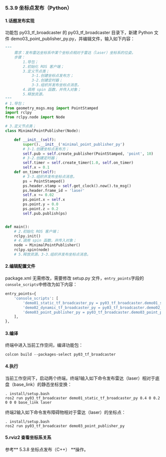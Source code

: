 ### 5.3.9 坐标点发布（Python）

#### 1.话题发布实现

功能包 py03\_tf\_broadcaster 的 py03\_tf\_broadcaster 目录下，新建 Python 文件 demo03\_point\_publisher\_py.py，并编辑文件，输入如下内容：

```py
"""  
    需求：发布雷达坐标系中某个坐标点相对于雷达（laser）坐标系的位姿。
    步骤：
        1.导包；
        2.初始化 ROS 客户端；
        3.定义节点类；
            3-1.创建坐标点发布方；
            3-2.创建定时器；
            3-3.组织并发布坐标点消息。
        4.调用 spin 函数，并传入对象；
        5.释放资源。
"""
# 1.导包；
from geometry_msgs.msg import PointStamped
import rclpy
from rclpy.node import Node

# 3.定义节点类；
class MinimalPointPublisher(Node):

    def __init__(self):
        super().__init__('minimal_point_publisher_py')
        # 3-1.创建坐标点发布方；
        self.pub = self.create_publisher(PointStamped, 'point', 10)
        # 3-2.创建定时器；
        self.timer = self.create_timer(1.0, self.on_timer)
        self.x = 0.1
    def on_timer(self):
        # 3-3.组织并发布坐标点消息。
        ps = PointStamped()
        ps.header.stamp = self.get_clock().now().to_msg()
        ps.header.frame_id = 'laser'
        self.x += 0.02
        ps.point.x = self.x
        ps.point.y = 0.0
        ps.point.z = 0.2
        self.pub.publish(ps)


def main():
    # 2.初始化 ROS 客户端；
    rclpy.init()
    # 4.调用 spin 函数，并传入对象；
    node = MinimalPointPublisher()
    rclpy.spin(node)
    # 5.释放资源。3-3.组织并发布坐标点消息。
```

#### 2.编辑配置文件

package.xml 无需修改，需要修改 setup.py 文件，`entry_points`字段的`console_scripts`中修改为如下内容：

```py
entry_points={
    'console_scripts': [
        'demo01_static_tf_broadcaster_py = py03_tf_broadcaster.demo01_static_tf_broadcaster_py:main',
        'demo02_dynamic_tf_broadcaster_py = py03_tf_broadcaster.demo02_dynamic_tf_broadcaster_py:main',
        'demo03_point_publisher_py = py03_tf_broadcaster.demo03_point_publisher_py:main'
    ],
},
```

#### 3.编译

终端中进入当前工作空间，编译功能包：

```
colcon build --packages-select py03_tf_broadcaster
```

#### 4.执行

当前工作空间下，启动两个终端，终端1输入如下命令发布雷达（laser）相对于底盘（base\_link）的静态坐标变换：

```
. install/setup.bash 
ros2 run py03_tf_broadcaster demo01_static_tf_broadcaster_py 0.4 0 0.2 0 0 0 base_link laser
```

终端2输入如下命令发布障碍物相对于雷达（laser）的坐标点：

```
. install/setup.bash 
ros2 run py03_tf_broadcaster demo03_point_publisher_py
```

#### 5.rviz2 查看坐标系关系

参考** 5.3.8 坐标点发布（C++） **操作。

